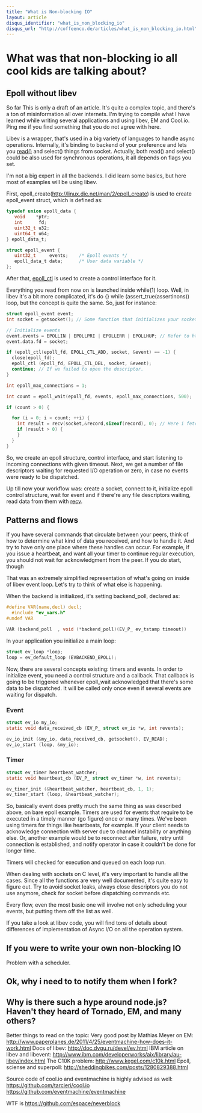```yaml
---
title: "What is Non-blocking IO"
layout: article
disqus_identifier: "what_is_non_blocking_io"
disqus_url: "http://coffeenco.de/articles/what_is_non_blocking_io.html"
---
```


# What was that non-blocking io all cool kids are talking about?

## Epoll without libev ##

So far This is only a draft of an article. It's quite a complex topic, and there's a ton of misinformation all over internets.
I'm trying to compile what I have learned while writing several applications and using libev, EM and Cool.io. Ping me if you
find something that you do not agree with here.

Libev is a wrapper, that's used in a big variety of languages to handle async operations. Internally, it's binding to backend of your preference and lets you [read()](http://linux.die.net/man/2/read) and select() things from socket. Actually, both read() and select() could be also used for synchronous operations, it all depends on flags you set.

I'm not a big expert in all the backends. I did learn some basics, but here most of examples will be using libev.

First, epoll_create(http://linux.die.net/man/2/epoll_create) is used to create epoll_event struct, which is defined as:

```c
typedef union epoll_data {
   void    *ptr;
   int      fd;
   uint32_t u32;
   uint64_t u64;
} epoll_data_t;

struct epoll_event {
   uint32_t     events;    /* Epoll events */
   epoll_data_t data;      /* User data variable */
};
```

After that, [epoll_ctl](http://linux.die.net/man/2/epoll_ctl) is used to create a control interface for it.

Everything you read from now on is launched inside while(1) loop. Well, in libev it's a bit more complicated, it's do {} while (assert_true(assertinons)) loop, but the concept is quite the same. So, just for instance:

```c
struct epoll_event event;
int socket = getsocket(); // Some function that initializes your socket. Actually, it may easily be shared across even loop ticks. I think that'd be a preferred behaviour.

// Initialize events
event.events = EPOLLIN | EPOLLPRI | EPOLLERR | EPOLLHUP; // Refer to http://linux.die.net/man/2/epoll_ctl for available events
event.data.fd = socket;

if (epoll_ctl(epoll_fd, EPOLL_CTL_ADD, socket, &event) == -1) {
  close(epoll_fd);
  epoll_ctl (epoll_fd, EPOLL_CTL_DEL, socket, &event);
  continue; // If we failed to open the descriptor.
}

int epoll_max_connections = 1;

int count = epoll_wait(epoll_fd, events, epoll_max_connections, 500);

if (count > 0) {

  for (i = 0; i < count; ++i) {
    int result = recv(socket,&record,sizeof(record), 0); // Here i fetch a simple record that's later memcpy'ed to the binary structure. But you can receive whatever you like.
    if (result > 0) {
    }
  }
}
```

So, we create an epoll structure, control interface, and start listening to incoming connections with given timeout. Next, we get a number of file descriptors waiting for requested I/O operation or zero, in case no events were ready to be dispatched.

Up till now your workflow was: create a socket, connect to it, initialize epoll control structure, wait for event and if there're any file descriptors waiting, read data from them with [recv](http://linux.die.net/man/2/recv).

## Patterns and flows

If you have several commands that circulate between your peers, think of how to determine what kind of data you received, and how to handle it. And try to have only one place where these handles can occur. For example, if you issue a heartbeat, and want all your timer to continue regular execution, you should not wait for acknowledgment from the peer. If you do start, though

That was an extremely simplified representation of what's going on inside of libev event loop. Let's try to think of what else is happening.

When the backend is initialized, it's setting backend_poll, declared as:

```c
#define VAR(name,decl) decl;
  #include "ev_vars.h"
#undef VAR

VAR (backend_poll  , void (*backend_poll)(EV_P_ ev_tstamp timeout))
```

In your application you initialize a main loop:

```c
struct ev_loop *loop;
loop = ev_default_loop (EVBACKEND_EPOLL);
```

Now, there are several concepts existing: timers and events.
In order to initialize event, you need a control structure and a callback. That callback is going to be triggered whenever epoll_wait acknowledged that there's some data to be dispatched. It will be called only once even if several events are waiting for dispatch.

### Event

```c
struct ev_io my_io;
static void data_received_cb (EV_P_ struct ev_io *w, int revents);

ev_io_init (&my_io, data_received_cb, getsocket(), EV_READ);
ev_io_start (loop, &my_io);
```

### Timer

```c
struct ev_timer heartbeat_watcher;
static void heartbeat_cb (EV_P_ struct ev_timer *w, int revents);

ev_timer_init (&heartbeat_watcher, heartbeat_cb, 1, 1);
ev_timer_start (loop, &heartbeat_watcher);
```

So, basically event does pretty much the same thing as was described above, on bare epoll example. Timers are used for events that require to be executed in a timely manner (go figure) once or many times. We've been using timers for things like heartbeats, for example. If your client needs to acknowledge connection with server due to channel instability or anything else. Or, another example would be to reconnect after failure, retry until connection is established, and notify operator in case it couldn't be done for longer time.

Timers will checked for execution and queued on each loop run.

When dealing with sockets on C level, it's very important to handle all the cases. Since all the functions are very well documented, it's quite easy to figure out. Try to avoid socket leaks, always close descriptors you do not use anymore, check for socket before dispatching commands etc.

Every flow, even the most basic one will involve not only scheduling your events, but putting them off the list as well.


If you take a look at libev code, you will find tons of details about differences of implementation of Async I/O on all the operation system.

## If you were to write your own non-blocking IO ##

Problem with a scheduler.

## Ok, why i need to to notify them when I fork? ##

## Why is there such a hype around node.js? Haven't they heard of Tornado, EM, and many others? ##

Better things to read on the topic:
  Very good post by Mathias Meyer on EM: http://www.paperplanes.de/2011/4/25/eventmachine-how-does-it-work.html
  Docs of libev: http://doc.dvgu.ru/devel/ev.html
  IBM article on libev and libevent: http://www.ibm.com/developerworks/aix/library/au-libev/index.html
  The C10K problem: http://www.kegel.com/c10k.html
  Epoll, sciense and superpoll: http://sheddingbikes.com/posts/1280829388.html

Source code of cool.io and eventmachine is highly advised as well:
  https://github.com/tarcieri/cool.io
  https://github.com/eventmachine/eventmachine


WTF is https://github.com/espace/neverblock
